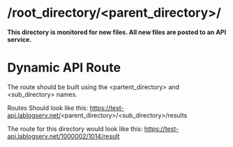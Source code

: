 # /root_directory/<parent_directory>/

**This directory is monitored for new files. All new files are posted to an API service.**

# Dynamic API Route

The route should be built using the <partent_directory> and <sub_directory> names.

Routes Should look like this: https://test-api.lablogserv.net/<parent_directory>/<sub_directory>/results

The route for this directory would look like this:  https://test-api.lablogserv.net/1000002/1014/result
